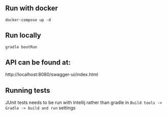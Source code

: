 ## Run with docker

`docker-compose up -d`

## Run locally

`gradle bootRun`

## API can be found at:

http://localhost:8080/swagger-ui/index.html

## Running tests

JUnit tests needs to be run with Intellij rather than gradle in `Build tools -> Gradle -> build and run` settings 